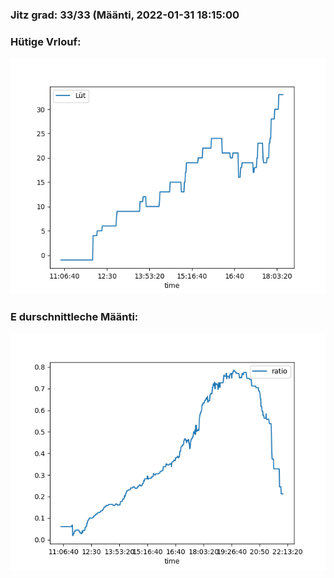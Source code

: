 ### Jitz grad: 33/33 (Määnti, 2022-01-31 18:15:00

### Hütige Vrlouf:
![Graph](Today.png)

### E durschnittleche Määnti:
![Graph](Määnti.png)